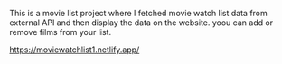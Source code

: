 This is a movie list project where I fetched movie watch list data from        
external API and then display the data on the website. yoou can add or remove films from your list.                       

https://moviewatchlist1.netlify.app/  
